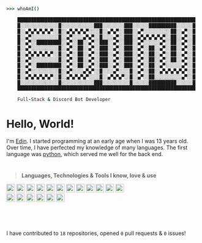 ```coffeescript
>>> whoAmI()

    █████████████████████████████████████████████████████████████████
    █░░░░░░░░░░░░░░█░░░░░░░░░░░░███░░░░░░░░███░░░░░░██████████░░░░░░█
    █░░▄▀▄▀▄▀▄▀▄▀░░█░░▄▀▄▀▄▀▄▀░░░░█░░▄▀▄▀░░███░░▄▀░░░░░░░░░░██░░▄▀░░█
    █░░▄▀░░░░░░░░░░█░░▄▀░░░░▄▀▄▀░░█░░░░▄▀░░███░░▄▀▄▀▄▀▄▀▄▀░░██░░▄▀░░█
    █░░▄▀░░█████████░░▄▀░░██░░▄▀░░███░░▄▀░░███░░▄▀░░░░░░▄▀░░██░░▄▀░░█
    █░░▄▀░░░░░░░░░░█░░▄▀░░██░░▄▀░░███░░▄▀░░███░░▄▀░░██░░▄▀░░██░░▄▀░░█
    █░░▄▀▄▀▄▀▄▀▄▀░░█░░▄▀░░██░░▄▀░░███░░▄▀░░███░░▄▀░░██░░▄▀░░██░░▄▀░░█
    █░░▄▀░░░░░░░░░░█░░▄▀░░██░░▄▀░░███░░▄▀░░███░░▄▀░░██░░▄▀░░██░░▄▀░░█
    █░░▄▀░░█████████░░▄▀░░██░░▄▀░░███░░▄▀░░███░░▄▀░░██░░▄▀░░░░░░▄▀░░█
    █░░▄▀░░░░░░░░░░█░░▄▀░░░░▄▀▄▀░░█░░░░▄▀░░░░█░░▄▀░░██░░▄▀▄▀▄▀▄▀▄▀░░█
    █░░▄▀▄▀▄▀▄▀▄▀░░█░░▄▀▄▀▄▀▄▀░░░░█░░▄▀▄▀▄▀░░█░░▄▀░░██░░░░░░░░░░▄▀░░█
    █░░░░░░░░░░░░░░█░░░░░░░░░░░░███░░░░░░░░░░█░░░░░░██████████░░░░░░█
    █████████████████████████████████████████████████████████████████
                                     
    Full-Stack & Discord Bot Developer
```

# Hello, World!

I'm [Edin](https://ed1ndev.vercel.app). I started programming at an early age when I was 13 years old. Over time, I have perfected my knowledge of many languages. The first language was [python](https://www.python.org/), which served me well for the back end.

# <!-- Small line break, looking better than <hr/> -->

> **Languages, Technologies & Tools I know, love & use**

<div><!-- make img inline -->
<img src="assets/icons/html.svg" width="22px">
<img src="assets/icons/css_dark.svg" width="22px">
<img src="assets/icons/scss.svg" width="22px">
<img src="assets/icons/stylus.svg" width="22px">
<img src="assets/icons/pug.svg" width="22px">
<img src="assets/icons/js.svg" width="22px">
<img src="assets/icons/php.svg" width="22px">
<img src="assets/icons/python.svg" width="22px">
<img src="assets/icons/sqlite.svg" width="22px">
<img src="assets/icons/sql.svg" width="22px">
<img src="assets/icons/shell.svg" width="22px">
<img src="assets/icons/htaccess.svg" width="22px">
<br>
<img src="assets/icons/archlinux.svg" width="22px">
<img src="assets/icons/figma.svg" width="22px">
<img src="assets/icons/editorconfig.svg" width="22px">
<img src="assets/icons/nodejs.svg" width="22px">
<img src="assets/icons/nginx.svg" width="22px">
<img src="assets/icons/npm.svg" width="22px">
</div>

#   

<br>

I have contributed to `18` repositories, opened `0` pull requests & `0` issues!


